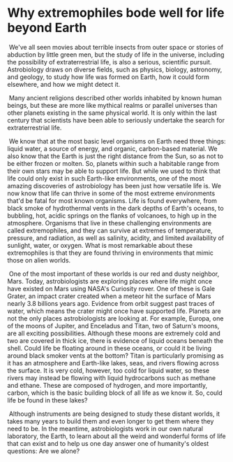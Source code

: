 # Why extremophiles bode well for life beyond Earth

​	We've all seen movies about terrible insects from outer space or stories of abduction by little green men, but the study of life in the universe, including the possibility of extraterrestrial life, is also a serious, scientific pursuit. Astrobiology draws on diverse fields, such as physics, biology, astronomy, and geology, to study how life was formed on Earth, how it could form elsewhere, and how we might detect it.

​	Many ancient religions described other worlds inhabited by known human beings, but these are more like mythical realms or parallel universes than other planets existing in the same physical world. It is only within the last century that scientists have been able to seriously undertake the search for extraterrestrial life.

​	We know that at the most basic level organisms on Earth need three things: liquid water, a source of energy, and organic, carbon-based material. We also know that the Earth is just the right distance from the Sun, so as not to be either frozen or molten. So, planets within such a habitable range from their own stars may be able to support life. But while we used to think that life could only exist in such Earth-like environments, one of the most amazing discoveries of astrobiology has been just how versatile life is. We now know that life can thrive in some of the most extreme environments that'd be fatal for most known organisms. Life is found everywhere, from black smoke of hydrothermal vents in the dark depths of Earth's oceans, to bubbling, hot, acidic springs on the flanks of volcanoes, to high up in the atmosphere. Organisms that live in these challenging environments are called extremophiles, and they can survive at extremes of temperature, pressure, and radiation, as well as salinity, acidity, and limited availability of sunlight, water, or oxygen. What is most remarkable about these extremophiles is that they are found thriving in environments that mimic those on alien worlds.

​	One of the most important of these worlds is our red and dusty neighbor, Mars. Today, astrobiologists are exploring places where life might once have existed on Mars using NASA's Curiosity rover. One of these is Gale Grater, an impact crater created when a meteor hit the surface of Mars nearly 3.8 billions years ago. Evidence from orbit suggest past traces of water, which means the crater might once have supported life. Planets are not the only places astrobiologists are looking at. For example, Europa, one of the moons of Jupiter, and Enceladus and Titan, two of Saturn's moons, are all exciting possibilities. Although these moons are extremely cold and two are covered in thick ice, there is evidence of liquid oceans beneath the shell. Could life be floating around in these oceans, or could it be living around black smoker vents at the bottom? Titan is particularly promising as it has an atmosphere and Earth-like lakes, seas, and rivers flowing across the surface. It is very cold, however, too cold for liquid water, so these rivers may instead be flowing with liquid hydrocarbons such as methane and ethane. These are composed of hydrogen, and more importantly, carbon, which is the basic building block of all life as we know it. So, could life be found in these lakes? 

​	Although instruments are being designed to study these distant worlds, it takes many years to build them and even longer to get them where they need to be. In the meantime, astrobiologists work in our own natural laboratory, the Earth, to learn about all the weird and wonderful forms of life that can exist and to help us one day answer one of humanity's oldest questions: Are we alone?